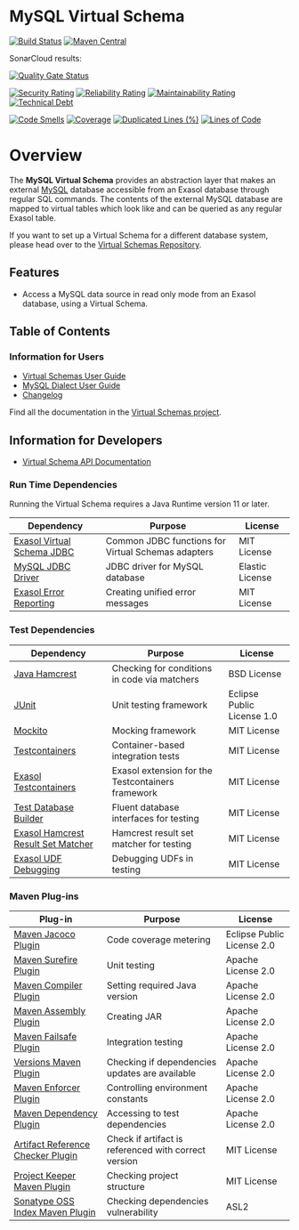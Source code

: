 # MySQL Virtual Schema

[![Build Status](https://api.travis-ci.com/exasol/mysql-virtual-schema.svg?branch=main)](https://travis-ci.com/exasol/mysql-virtual-schema)
[![Maven Central](https://img.shields.io/maven-central/v/com.exasol/mysql-virtual-schema)](https://search.maven.org/artifact/com.exasol/mysql-virtual-schema)

SonarCloud results:

[![Quality Gate Status](https://sonarcloud.io/api/project_badges/measure?project=com.exasol%3Amysql-virtual-schema&metric=alert_status)](https://sonarcloud.io/dashboard?id=com.exasol%3Amysql-virtual-schema)

[![Security Rating](https://sonarcloud.io/api/project_badges/measure?project=com.exasol%3Amysql-virtual-schema&metric=security_rating)](https://sonarcloud.io/dashboard?id=com.exasol%3Amysql-virtual-schema)
[![Reliability Rating](https://sonarcloud.io/api/project_badges/measure?project=com.exasol%3Amysql-virtual-schema&metric=reliability_rating)](https://sonarcloud.io/dashboard?id=com.exasol%3Amysql-virtual-schema)
[![Maintainability Rating](https://sonarcloud.io/api/project_badges/measure?project=com.exasol%3Amysql-virtual-schema&metric=sqale_rating)](https://sonarcloud.io/dashboard?id=com.exasol%3Amysql-virtual-schema)
[![Technical Debt](https://sonarcloud.io/api/project_badges/measure?project=com.exasol%3Amysql-virtual-schema&metric=sqale_index)](https://sonarcloud.io/dashboard?id=com.exasol%3Amysql-virtual-schema)

[![Code Smells](https://sonarcloud.io/api/project_badges/measure?project=com.exasol%3Amysql-virtual-schema&metric=code_smells)](https://sonarcloud.io/dashboard?id=com.exasol%3Amysql-virtual-schema)
[![Coverage](https://sonarcloud.io/api/project_badges/measure?project=com.exasol%3Amysql-virtual-schema&metric=coverage)](https://sonarcloud.io/dashboard?id=com.exasol%3Amysql-virtual-schema)
[![Duplicated Lines (%)](https://sonarcloud.io/api/project_badges/measure?project=com.exasol%3Amysql-virtual-schema&metric=duplicated_lines_density)](https://sonarcloud.io/dashboard?id=com.exasol%3Amysql-virtual-schema)
[![Lines of Code](https://sonarcloud.io/api/project_badges/measure?project=com.exasol%3Amysql-virtual-schema&metric=ncloc)](https://sonarcloud.io/dashboard?id=com.exasol%3Amysql-virtual-schema)

# Overview

The **MySQL Virtual Schema** provides an abstraction layer that makes an external [MySQL](https://www.mysql.com/) database accessible from an Exasol database through regular SQL commands. The contents of the external MySQL database are mapped to virtual tables which look like and can be queried as any regular Exasol table.

If you want to set up a Virtual Schema for a different database system, please head over to the [Virtual Schemas Repository][virtual-schemas].

## Features

* Access a MySQL data source in read only mode from an Exasol database, using a Virtual Schema.

## Table of Contents

### Information for Users

* [Virtual Schemas User Guide][user-guide]
* [MySQL Dialect User Guide](doc/dialects/mysql_user_guide.md)
* [Changelog](doc/changes/changelog.md)

Find all the documentation in the [Virtual Schemas project][vs-doc].

## Information for Developers 

* [Virtual Schema API Documentation][vs-api]

### Run Time Dependencies

Running the Virtual Schema requires a Java Runtime version 11 or later.

| Dependency                                                         | Purpose                                                | License                       |
|--------------------------------------------------------------------|--------------------------------------------------------|-------------------------------|
| [Exasol Virtual Schema JDBC][virtual-schema-common-jdbc]           | Common JDBC functions for Virtual Schemas adapters     | MIT License                   |
| [MySQL JDBC Driver][mysql-jdbc-driver]                             | JDBC driver for MySQL database                         | Elastic License               |
| [Exasol Error Reporting][exasol-error-reporting]                   | Creating unified error messages                        | MIT License                   |

### Test Dependencies

| Dependency                                                         | Purpose                                                | License                       |
|--------------------------------------------------------------------|--------------------------------------------------------|-------------------------------|
| [Java Hamcrest](http://hamcrest.org/JavaHamcrest/)                 | Checking for conditions in code via matchers           | BSD License                   |
| [JUnit](https://junit.org/junit5)                                  | Unit testing framework                                 | Eclipse Public License 1.0    |
| [Mockito](http://site.mockito.org/)                                | Mocking framework                                      | MIT License                   |
| [Testcontainers](https://www.testcontainers.org/)                  | Container-based integration tests                      | MIT License                   |
| [Exasol Testcontainers][exasol-testcontainers]                     | Exasol extension for the Testcontainers framework      | MIT License                   |
| [Test Database Builder][test-db-builder]                           | Fluent database interfaces for testing                 | MIT License                   |
| [Exasol Hamcrest Result Set Matcher][exasol-hamcrest]              | Hamcrest result set matcher for testing                | MIT License                   |
| [Exasol UDF Debugging][udf-debugging-java]                         | Debugging UDFs in testing                              | MIT License                   |


### Maven Plug-ins

| Plug-in                                                            | Purpose                                                | License                       |
|--------------------------------------------------------------------|--------------------------------------------------------|-------------------------------|
| [Maven Jacoco Plugin][maven-jacoco-plugin]                         | Code coverage metering                                 | Eclipse Public License 2.0    |
| [Maven Surefire Plugin][maven-surefire-plugin]                     | Unit testing                                           | Apache License 2.0            |
| [Maven Compiler Plugin][maven-compiler-plugin]                     | Setting required Java version                          | Apache License 2.0            |
| [Maven Assembly Plugin][maven-assembly-plugin]                     | Creating JAR                                           | Apache License 2.0            |
| [Maven Failsafe Plugin][maven-failsafe-plugin]                     | Integration testing                                    | Apache License 2.0            |
| [Versions Maven Plugin][versions-maven-plugin]                     | Checking if dependencies updates are available         | Apache License 2.0            |
| [Maven Enforcer Plugin][maven-enforcer-plugin]                     | Controlling environment constants                      | Apache License 2.0            |
| [Maven Dependency Plugin][maven-dependency-plugin]                 | Accessing to test dependencies                         | Apache License 2.0            |
| [Artifact Reference Checker Plugin][artifact-ref-checker-plugin]   | Check if artifact is referenced with correct version   | MIT License                   |
| [Project Keeper Maven Plugin][project-keeper-maven-plugin]         | Checking project structure                             | MIT License                   |
| [Sonatype OSS Index Maven Plugin][sonatype-oss-index-maven-plugin] | Checking dependencies vulnerability                    | ASL2                          |

[virtual-schema-common-jdbc]: https://github.com/exasol/virtual-schema-common-jdbc
[mysql-jdbc-driver]: https://dev.mysql.com/downloads/connector/j/
[exasol-error-reporting]: https://github.com/exasol/error-reporting-java/

[exasol-testcontainers]: https://github.com/exasol/exasol-testcontainers
[test-db-builder]: https://github.com/exasol/test-db-builder/
[exasol-hamcrest]: https://github.com/exasol/hamcrest-resultset-matcher
[udf-debugging-java]: https://github.com/exasol/udf-debugging-java

[maven-jacoco-plugin]: https://www.eclemma.org/jacoco/trunk/doc/maven.html
[maven-surefire-plugin]: https://maven.apache.org/surefire/maven-surefire-plugin/
[maven-compiler-plugin]: https://maven.apache.org/plugins/maven-compiler-plugin/
[maven-assembly-plugin]: https://maven.apache.org/plugins/maven-assembly-plugin/
[maven-failsafe-plugin]: https://maven.apache.org/surefire/maven-failsafe-plugin/
[versions-maven-plugin]: https://www.mojohaus.org/versions-maven-plugin/
[maven-enforcer-plugin]: http://maven.apache.org/enforcer/maven-enforcer-plugin/
[artifact-ref-checker-plugin]: https://github.com/exasol/artifact-reference-checker-maven-plugin
[maven-dependency-plugin]: https://maven.apache.org/plugins/maven-dependency-plugin/
[project-keeper-maven-plugin]: https://github.com/exasol/project-keeper-maven-plugin
[sonatype-oss-index-maven-plugin]: https://sonatype.github.io/ossindex-maven/maven-plugin/

[user-guide]: https://docs.exasol.com/database_concepts/virtual_schemas.htm
[virtual-schemas]: https://github.com/exasol/virtual-schemas
[vs-api]: https://github.com/exasol/virtual-schema-common-java/blob/master/doc/development/api/virtual_schema_api.md
[vs-doc]: https://github.com/exasol/virtual-schemas/tree/master/doc
